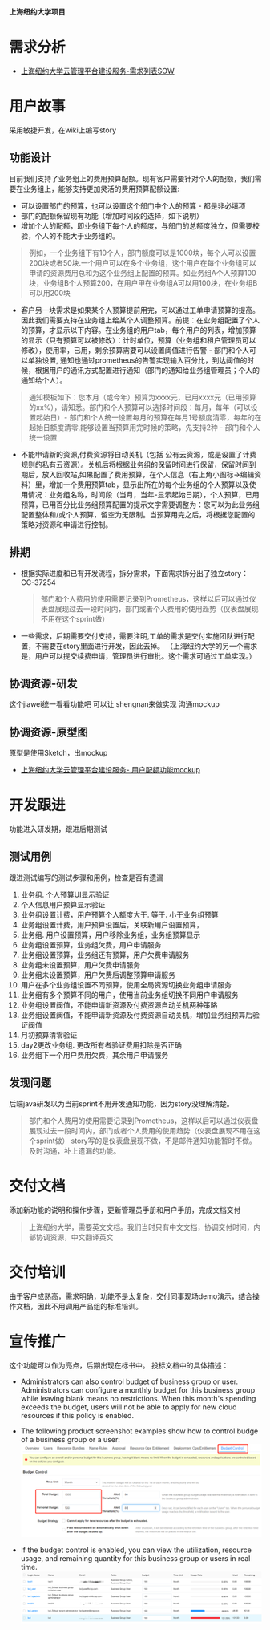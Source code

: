**上海纽约大学项目**
 # 需求分析
+ <a href="https://xiayuenice163.github.io/book/source/SOW.pdf" >上海纽约大学云管理平台建设服务-需求列表SOW</a>

# 用户故事
采用敏捷开发，在wiki上编写story

## 功能设计

目前我们支持了业务组上的费用预算配额。现有客户需要针对个人的配额，我们需要在业务组上，能够支持更加灵活的费用预算配额设置:

- 可以设置部门的预算，也可以设置这个部门中个人的预算 - 都是非必填项
- 部门的配额保留现有功能（增加时间段的选择，如下说明）
- 增加个人的配额，即业务组下每个人的额度，与部门的总额度独立，但需要校验，个人的不能大于业务组的。
     
> 例如，一个业务组下有10个人，部门额度可以是1000块，每个人可以设置200块或者50块.一个用户可以在多个业务组，这个用户在每个业务组可以申请的资源费用总和为这个业务组上配置的预算。如业务组A个人预算100块，业务组B个人预算200，在用户甲在业务组A可以用100块，在业务组B可以用200块

+ 客户另一块需求是如果某个人预算提前用完，可以通过工单申请预算的提高。因此我们需要支持在业务组上给某个人调整预算。前提：在业务组配置了个人的预算，才显示以下内容。在业务组的用户tab，每个用户的列表，增加预算的显示（只有预算可以被修改）：计时单位，预算（业务组和租户管理员可以修改），使用率，已用，剩余预算需要可以设置阈值进行告警 - 部门和个人可以单独设置, 通知也通过prometheus的告警实现输入百分比，到达阈值的时候，根据用户的通讯方式配置进行通知（部门的通知给业务组管理员；个人的通知给个人）。

> 通知模板如下：您本月（或今年）预算为xxxx元，已用xxxx元（已用预算的xx%），请知悉。部门和个人预算可以选择时间段：每月，每年（可以设置起始日）- 部门和个人统一设置每月的预算在每月1号额度清零，每年的在起始日额度清零,能够设置当预算用完时候的策略，先支持2种 - 部门和个人统一设置

+ 不能申请新的资源,付费资源将自动关机（包括 公有云资源，或是设置了计费规则的私有云资源）。关机后将根据业务组的保留时间进行保留，保留时间到期后，放入回收站,如果配置了费用预算，在个人信息（右上角小图标->编辑资料）里，增加一个费用预算tab，显示出所在的每个业务组的个人预算以及使用情况：业务组名称，时间段（当月，当年-显示起始日期），个人预算，已用预算，已用百分比业务组预算配置的提示文字需要调整为：您可以为此业务组配置整体和/或个人预算，留空为无限制。当预算用完之后，将根据您配置的策略对资源和申请进行控制。
 


## 排期

+ 根据实际进度和已有开发流程，拆分需求，下面需求拆分出了独立story：CC-37254

    > 部门和个人费用的使用需要记录到Prometheus，这样以后可以通过仪表盘展现过去一段时间内，部门或者个人费用的使用趋势（仪表盘展现不用在这个sprint做）

+ 一些需求，后期需要交付支持，需要注明,工单的需求是交付实施团队进行配置，不需要在story里面进行开发，因此去掉。 （上海纽约大学的另一个需求是，用户可以提交续费申请，管理员进行审批。这个需求可通过工单实现。）


## 协调资源-研发
这个jiawei统一看看功能吧
可以让 shengnan来做实现
沟通mockup

## 协调资源-原型图
原型是使用Sketch，出mockup
+ <a href="https://xiayuenice163.github.io/book/source/mockup.pdf" >上海纽约大学云管理平台建设服务- 用户配额功能mockup</a>

# 开发跟进
功能进入研发期，跟进后期测试

## 测试用例
跟进测试编写的测试步骤和用例，检查是否有遗漏
1. 业务组. 个人预算UI显示验证 
2. 个人信息用户预算显示验证 
3. 业务组设置计费，用户预算个人额度大于. 等于. 小于业务组预算 
4. 业务组设置计费，用户预算设置后，关联新用户设置预算， 
5. 业务组. 用户设置预算，用户移除业务组，业务组预算显示 
6. 业务组设置预算，业务组欠费，用户申请服务 
7. 业务组设置预算，业务组还有预算，用户欠费申请服务 
8. 业务组未设置预算，用户欠费申请服务 
9. 业务组未设置预算，用户欠费后调整预算申请服务 
10. 用户在多个业务组设置不同预算，使用全局资源切换业务组申请服务 
11. 业务组有多个预算不同的用户，使用当前业务组切换不同用户申请服务 
12. 业务组设置阀值，不能申请新资源及付费资源自动关机两种策略 
13. 业务组设置阀值，不能申请新资源及付费资源自动关机，增加业务组预算后验证阀值 
14. 月初预算清零验证 
15. day2更改业务组. 更改所有者验证费用扣除是否正确 
16. 业务组下一个用户费用欠费，其余用户申请服务

## 发现问题
后端java研发以为当前sprint不用开发通知功能，因为story没理解清楚。
>部门和个人费用的使用需要记录到Prometheus，这样以后可以通过仪表盘展现过去一段时间内，部门或者个人费用的使用趋势（仪表盘展现不用在这个sprint做）
story写的是仪表盘展现不做，不是邮件通知功能暂时不做。
及时沟通，补上遗漏的功能。

# 交付文档

添加新功能的说明和操作步骤，更新管理员手册和用户手册，完成文档交付
>上海纽约大学，需要英文文档。我们当时只有中文文档，协调交付时间，内部协调资源，中文翻译英文

# 交付培训
由于客户成熟高，需求明确，功能不是太复杂，交付同事现场demo演示，结合操作文档，因此不用调用产品组的标准培训。

# 宣传推广
这个功能可以作为亮点，后期出现在标书中。
投标文档中的具体描述：

+ Administrators can also control budget of business group or user. Administrators can configure a monthly budget for this business group while leaving blank means no restrictions. When this month's spending exceeds the budget, users will not be able to apply for new cloud resources if this policy is enabled. 

+ The following product screenshot examples show how to control budge of a business group or a user:
![用户配额](../picture/用户配额01.png)

+	If the budget control is enabled, you can view the utilization, resource usage, and remaining quantity for this business group or users in real time.
![用户配额](../picture/用户配额02.png)

